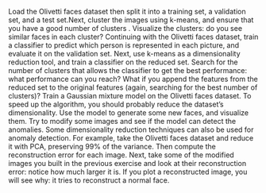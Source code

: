  Load the Olivetti faces dataset then split it into a training set, a validation set, and a test set.Next, cluster the images using k-means, and ensure that you have a good number of clusters . Visualize the clusters: do you see similar faces in each cluster? 
Continuing with the Olivetti faces dataset, train a classifier to predict which person is represented in each picture, and evaluate it on the validation set. Next, use k-means as a dimensionality reduction tool, and train a classifier on the reduced set. Search for the number of clusters that allows the classifier to get the best performance: what performance can you reach? What if you append the features from the reduced set to the original features (again, searching for the best number of clusters)?
Train a Gaussian mixture model on the Olivetti faces dataset. To speed up the algorithm, you should probably reduce the dataset’s dimensionality. Use the model to generate some new faces, and visualize them. Try to modify some images and see if the model can detect the anomalies.
Some dimensionality reduction techniques can also be used for anomaly detection. For example, take the Olivetti faces dataset and reduce it with PCA, preserving 99% of the variance. Then compute the reconstruction error for each image. Next, take some of the modified images you built in the previous exercise and look at their reconstruction error: notice how much larger it is. If you plot a reconstructed image, you will see why: it tries to reconstruct a normal face.